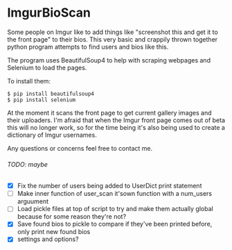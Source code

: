 # ImgurBioScan
Some people on Imgur like to add things like "screenshot this and get it to the front page" to their bios. This very basic and crappily thrown together python program attempts to find users and bios like this.

The program uses BeautifulSoup4 to help with scraping webpages and Selenium to load the pages.

To install them:
```
$ pip install beautifulsoup4
$ pip install selenium
```

At the moment it scans the front page to get current gallery images and their uploaders. I'm afraid that when the Imgur front page comes out of beta this will no longer work, so for the time being it's also being used to create a dictionary of Imgur usernames.

Any questions or concerns feel free to contact me.

###### TODO:   maybe
- [x] Fix the number of users being added to UserDict print statement
- [ ] Make inner function of user_scan it'sown function with a num_users arguument
- [ ] Load pickle files at top of script to try and make them actually global because for some reason they're not?
- [x] Save found bios to pickle to compare if they've been printed before, only print new found bios
- [x] settings and options?

